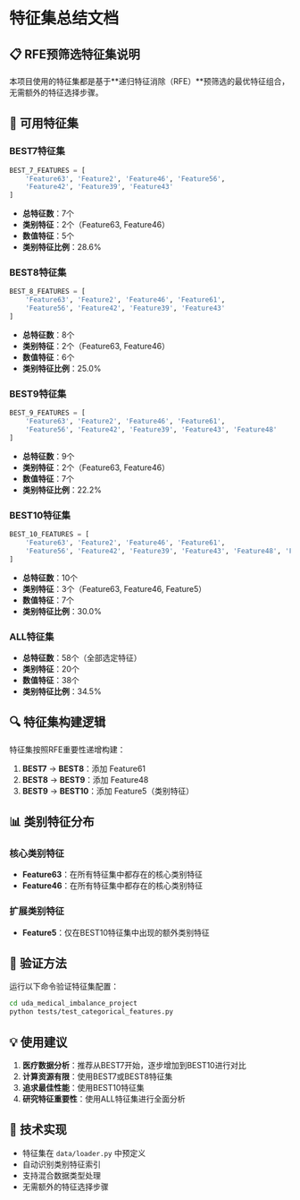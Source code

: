 # 特征集总结文档

## 📋 RFE预筛选特征集说明

本项目使用的特征集都是基于**递归特征消除（RFE）**预筛选的最优特征组合，无需额外的特征选择步骤。

## 🎯 可用特征集

### BEST7特征集
```python
BEST_7_FEATURES = [
    'Feature63', 'Feature2', 'Feature46', 'Feature56', 
    'Feature42', 'Feature39', 'Feature43'
]
```
- **总特征数**：7个
- **类别特征**：2个（Feature63, Feature46）
- **数值特征**：5个
- **类别特征比例**：28.6%

### BEST8特征集
```python
BEST_8_FEATURES = [
    'Feature63', 'Feature2', 'Feature46', 'Feature61',
    'Feature56', 'Feature42', 'Feature39', 'Feature43'
]
```
- **总特征数**：8个
- **类别特征**：2个（Feature63, Feature46）
- **数值特征**：6个
- **类别特征比例**：25.0%

### BEST9特征集
```python
BEST_9_FEATURES = [
    'Feature63', 'Feature2', 'Feature46', 'Feature61',
    'Feature56', 'Feature42', 'Feature39', 'Feature43', 'Feature48'
]
```
- **总特征数**：9个
- **类别特征**：2个（Feature63, Feature46）
- **数值特征**：7个
- **类别特征比例**：22.2%

### BEST10特征集
```python
BEST_10_FEATURES = [
    'Feature63', 'Feature2', 'Feature46', 'Feature61', 
    'Feature56', 'Feature42', 'Feature39', 'Feature43', 'Feature48', 'Feature5'
]
```
- **总特征数**：10个
- **类别特征**：3个（Feature63, Feature46, Feature5）
- **数值特征**：7个
- **类别特征比例**：30.0%

### ALL特征集
- **总特征数**：58个（全部选定特征）
- **类别特征**：20个
- **数值特征**：38个
- **类别特征比例**：34.5%

## 🔍 特征集构建逻辑

特征集按照RFE重要性递增构建：
1. **BEST7** → **BEST8**：添加 Feature61
2. **BEST8** → **BEST9**：添加 Feature48
3. **BEST9** → **BEST10**：添加 Feature5（类别特征）

## 📊 类别特征分布

### 核心类别特征
- **Feature63**：在所有特征集中都存在的核心类别特征
- **Feature46**：在所有特征集中都存在的核心类别特征

### 扩展类别特征
- **Feature5**：仅在BEST10特征集中出现的额外类别特征

## 🧪 验证方法

运行以下命令验证特征集配置：
```bash
cd uda_medical_imbalance_project
python tests/test_categorical_features.py
```

## 💡 使用建议

1. **医疗数据分析**：推荐从BEST7开始，逐步增加到BEST10进行对比
2. **计算资源有限**：使用BEST7或BEST8特征集
3. **追求最佳性能**：使用BEST10特征集
4. **研究特征重要性**：使用ALL特征集进行全面分析

## 🔧 技术实现

- 特征集在 `data/loader.py` 中预定义
- 自动识别类别特征索引
- 支持混合数据类型处理
- 无需额外的特征选择步骤 